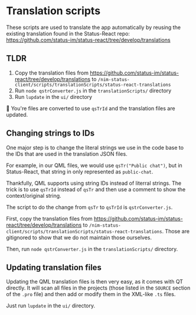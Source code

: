 # Translation scripts

These scripts are used to translate the app automatically by reusing the existing translation found in the Status-React repo: https://github.com/status-im/status-react/tree/develop/translations

## TLDR

1. Copy the translation files from https://github.com/status-im/status-react/tree/develop/translations to `/nim-status-client/scripts/translationScripts/status-react-translations`
2. Run `node qstrConverter.js` in the `translationScripts/` directory
3. Run `lupdate` in the `ui/` directory

:tada: You're files are converted to use `qsTrId` and the translation files are updated.

## Changing strings to IDs

One major step is to change the literal strings we use in the code base to the IDs that are used in the translation JSON files.

For example, in our QML files, we would use `qsTr("Public chat")`, but in Status-React, that string in only represented as `public-chat`.

Thankfully, QML supports using string IDs instead of literral strings. The trick is to use `qsTrId` instead of `qsTr` and then use a comment to show the context/original string.

The script to do the change from `qsTr` to `qsTrId` is `qstrConverter.js`.

First, copy the translation files from https://github.com/status-im/status-react/tree/develop/translations to `/nim-status-client/scripts/translationScripts/status-react-translations`. Those are gitignored to show that we do not maintain those ourselves.

Then, run `node qstrConverter.js` in the `translationScripts/` directory.

## Updating translation files

Updating the QML translation files is then very easy, as it comes with QT directly. It will scan all files in the projects (those listed in the `SOURCE` section of the `.pro` file) and then add or modify them in the XML-like `.ts` files.

Just run `lupdate` in the `ui/` directory.

